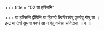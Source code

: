 +++
title = "02 या हस्तिनि"

+++
या हस्तिनि द्वीपिनि या हिरण्ये त्विषिरश्वेषु पुरुषेषु गोषु या ।  
इन्द्र या देवी सुभगा ववर्ध सा न ऐतु वर्चसा संविदाना ॥ २ ॥